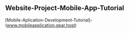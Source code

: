 ## Website-Project-Mobile-App-Tutorial

[Mobile-Aplication-Development-Tutorial]-(www.mobileapplication.gear.host)

